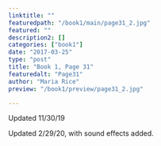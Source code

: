```yaml
---
linktitle: ""
featuredpath: "/book1/main/page31_2.jpg"
featured: ""
description2: []
categories: ["book1"]
date: "2017-03-25"
type: "post"
title: "Book 1, Page 31"
featuredalt: "Page31"
author: "Maria Rice"
preview: "/book1/preview/page31_2.jpg"

---
```


Updated 11/30/19

Updated 2/29/20, with sound effects added. 
